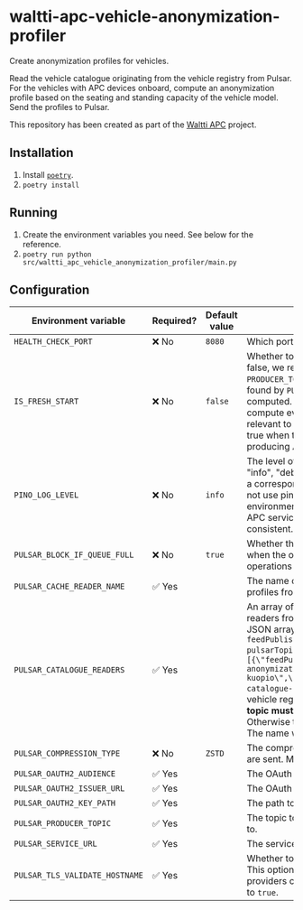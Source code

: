 # waltti-apc-vehicle-anonymization-profiler

Create anonymization profiles for vehicles.

Read the vehicle catalogue originating from the vehicle registry from Pulsar.
For the vehicles with APC devices onboard, compute an anonymization profile based on the seating and standing capacity of the vehicle model.
Send the profiles to Pulsar.

This repository has been created as part of the [Waltti APC](https://github.com/tvv-lippu-ja-maksujarjestelma-oy/waltti-apc) project.

## Installation

1. Install [`poetry`](https://python-poetry.org/).
1. `poetry install`

## Running

1. Create the environment variables you need.
   See below for the reference.
1. `poetry run python src/waltti_apc_vehicle_anonymization_profiler/main.py`

## Configuration

| Environment variable           | Required? | Default value | Description                                                                                                                                                                                                                                                                                                                                                                                                                                                                                                                                                                                                                                                                                                             |
| ------------------------------ | --------- | ------------- | ----------------------------------------------------------------------------------------------------------------------------------------------------------------------------------------------------------------------------------------------------------------------------------------------------------------------------------------------------------------------------------------------------------------------------------------------------------------------------------------------------------------------------------------------------------------------------------------------------------------------------------------------------------------------------------------------------------------------- |
| `HEALTH_CHECK_PORT`            | ❌ No     | `8080`        | Which port to use to respond to health checks.                                                                                                                                                                                                                                                                                                                                                                                                                                                                                                                                                                                                                                                                          |
| `IS_FRESH_START`               | ❌ No     | `false`       | Whether to start calculating all profiles from scratch. If false, we read already generated profiles from `PRODUCER_TOPIC` before figuring out which vehicle models found by `PULSAR_CATALOGUE_READERS` need profiles computed. If true, we do not look at `PRODUCER_TOPIC` and compute every profile needed by the vehicle models relevant to us found by `PULSAR_CATALOGUE_READERS`. If set to true when there are many different kinds of vehicles producing APC data, expect a very long wait.                                                                                                                                                                                                                      |
| `PINO_LOG_LEVEL`               | ❌ No     | `info`        | The level of logging to use. One of "fatal", "error", "warn", "info", "debug", "trace" or "silent". Each level is mapped to a corresponding [Python logging level](https://docs.python.org/3/library/logging.html#logging-levels). Even though we do not use pino in a Python project, we use the same environment variable name and levels as the other Waltti-APC services so the deployment configuration looks consistent.                                                                                                                                                                                                                                                                                          |
| `PULSAR_BLOCK_IF_QUEUE_FULL`   | ❌ No     | `true`        | Whether the send operations of the producer should block when the outgoing message queue is full. If false, send operations will immediately fail when the queue is full.                                                                                                                                                                                                                                                                                                                                                                                                                                                                                                                                               |
| `PULSAR_CACHE_READER_NAME`     | ✅ Yes    |               | The name of the reader for reading already computed profiles from `PULSAR_PRODUCER_TOPIC`.                                                                                                                                                                                                                                                                                                                                                                                                                                                                                                                                                                                                                              |
| `PULSAR_CATALOGUE_READERS`     | ✅ Yes    |               | An array of objects to generate Pulsar vehicle catalogue readers from. The list is given in the form of a stringified JSON array of objects in the shape `[{"feedPublisherId": feedPublisherId, "name": pulsarReaderName, "topic": pulsarTopic}, ...]`. An example could be `[{\"feedPublisherId\":\"fi:kuopio\",\"name\":\"vehicle-anonymization-profiler-catalogue-reader-fi-kuopio\",\"topic\":\"persistent://apc/source/vehicle-catalogue-fi-kuopio\"}, ...]`. The topics contain the vehicle registry snapshots. As we are using a Reader, **the topic must have some retention configured, e.g. a week**. Otherwise the messages might be deleted before reading. The name will be the name of the Pulsar reader. |
| `PULSAR_COMPRESSION_TYPE`      | ❌ No     | `ZSTD`        | The compression type to use in the topic where messages are sent. Must be one of `Zlib`, `LZ4`, `ZSTD` or `SNAPPY`.                                                                                                                                                                                                                                                                                                                                                                                                                                                                                                                                                                                                     |
| `PULSAR_OAUTH2_AUDIENCE`       | ✅ Yes    |               | The OAuth 2.0 audience.                                                                                                                                                                                                                                                                                                                                                                                                                                                                                                                                                                                                                                                                                                 |
| `PULSAR_OAUTH2_ISSUER_URL`     | ✅ Yes    |               | The OAuth 2.0 issuer URL.                                                                                                                                                                                                                                                                                                                                                                                                                                                                                                                                                                                                                                                                                               |
| `PULSAR_OAUTH2_KEY_PATH`       | ✅ Yes    |               | The path to the OAuth 2.0 private key JSON file.                                                                                                                                                                                                                                                                                                                                                                                                                                                                                                                                                                                                                                                                        |
| `PULSAR_PRODUCER_TOPIC`        | ✅ Yes    |               | The topic to send vehicle anonymization profile messages to.                                                                                                                                                                                                                                                                                                                                                                                                                                                                                                                                                                                                                                                            |
| `PULSAR_SERVICE_URL`           | ✅ Yes    |               | The service URL.                                                                                                                                                                                                                                                                                                                                                                                                                                                                                                                                                                                                                                                                                                        |
| `PULSAR_TLS_VALIDATE_HOSTNAME` | ✅ Yes    |               | Whether to validate the hostname on its TLS certificate. This option exists because some Apache Pulsar hosting providers cannot handle Apache Pulsar clients setting this to `true`.                                                                                                                                                                                                                                                                                                                                                                                                                                                                                                                                    |
